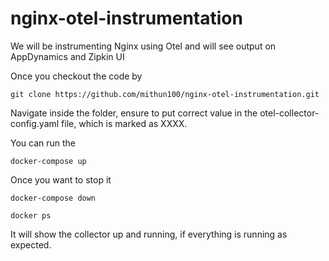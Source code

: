 # nginx-otel-instrumentation
We will be instrumenting Nginx using Otel and will see output on AppDynamics and Zipkin UI

Once you checkout the code by

```
git clone https://github.com/mithun100/nginx-otel-instrumentation.git
```
Navigate inside the folder, ensure to put correct value in the otel-collector-config.yaml file, which is marked as XXXX.

You can run the 

```
docker-compose up
```

Once you want to stop it

```
docker-compose down
````

```
docker ps
```

It will show the collector up and running, if everything is running as expected.
